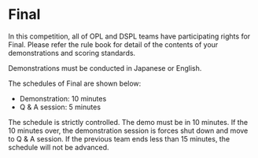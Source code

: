 # Final

In this competition, all of OPL and DSPL teams have participating rights for Final.
Please refer the rule book for detail of the contents of your demonstrations and scoring standards.

Demonstrations must be conducted in Japanese or English.

The schedules of Final are shown below:

- Demonstration: 10 minutes
- Q & A session: 5 minutes

The schedule is strictly controlled. The demo must be in 10 minutes. If the 10 minutes over, the demonstration session is forces shut down and move to Q & A session. If the previous team ends less than 15 minutes, the schedule will not be advanced.